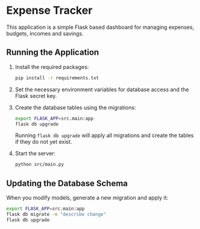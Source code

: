 # Expense Tracker

This application is a simple Flask based dashboard for managing expenses, budgets, incomes and savings.

## Running the Application

1. Install the required packages:

   ```bash
   pip install -r requirements.txt
   ```

2. Set the necessary environment variables for database access and the Flask secret key.

3. Create the database tables using the migrations:

   ```bash
   export FLASK_APP=src.main:app
   flask db upgrade
   ```

   Running `flask db upgrade` will apply all migrations and create the tables if they do not yet exist.

4. Start the server:

   ```bash
   python src/main.py
   ```

## Updating the Database Schema

When you modify models, generate a new migration and apply it:

```bash
export FLASK_APP=src.main:app
flask db migrate -m "describe change"
flask db upgrade
```
